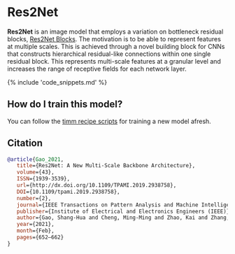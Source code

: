# Res2Net

**Res2Net** is an image model that employs a variation on bottleneck residual blocks, [Res2Net Blocks](https://paperswithcode.com/method/res2net-block). The motivation is to be able to represent features at multiple scales. This is achieved through a novel building block for CNNs that constructs hierarchical residual-like connections within one single residual block. This represents multi-scale features at a granular level and increases the range of receptive fields for each network layer.

{% include 'code_snippets.md' %}

## How do I train this model?

You can follow the [timm recipe scripts](https://rwightman.github.io/pytorch-image-models/scripts/) for training a new model afresh.

## Citation

```BibTeX
@article{Gao_2021,
   title={Res2Net: A New Multi-Scale Backbone Architecture},
   volume={43},
   ISSN={1939-3539},
   url={http://dx.doi.org/10.1109/TPAMI.2019.2938758},
   DOI={10.1109/tpami.2019.2938758},
   number={2},
   journal={IEEE Transactions on Pattern Analysis and Machine Intelligence},
   publisher={Institute of Electrical and Electronics Engineers (IEEE)},
   author={Gao, Shang-Hua and Cheng, Ming-Ming and Zhao, Kai and Zhang, Xin-Yu and Yang, Ming-Hsuan and Torr, Philip},
   year={2021},
   month={Feb},
   pages={652–662}
}
```

<!--
Type: model-index
Collections:
- Name: Res2Net
  Paper:
    Title: 'Res2Net: A New Multi-scale Backbone Architecture'
    URL: https://paperswithcode.com/paper/res2net-a-new-multi-scale-backbone
Models:
- Name: res2net101_26w_4s
  In Collection: Res2Net
  Metadata:
    FLOPs: 10415881200
    Parameters: 45210000
    File Size: 181456059
    Architecture:
    - Batch Normalization
    - Convolution
    - Global Average Pooling
    - ReLU
    - Res2Net Block
    Tasks:
    - Image Classification
    Training Techniques:
    - SGD with Momentum
    - Weight Decay
    Training Data:
    - ImageNet
    Training Resources: 4x Titan Xp GPUs
    ID: res2net101_26w_4s
    LR: 0.1
    Epochs: 100
    Crop Pct: '0.875'
    Momentum: 0.9
    Batch Size: 256
    Image Size: '224'
    Weight Decay: 0.0001
    Interpolation: bilinear
  Code: https://github.com/rwightman/pytorch-image-models/blob/d8e69206be253892b2956341fea09fdebfaae4e3/timm/models/res2net.py#L152
  Weights: https://github.com/rwightman/pytorch-image-models/releases/download/v0.1-res2net/res2net101_26w_4s-02a759a1.pth
  Results:
  - Task: Image Classification
    Dataset: ImageNet
    Metrics:
      Top 1 Accuracy: 79.19%
      Top 5 Accuracy: 94.43%
- Name: res2net50_14w_8s
  In Collection: Res2Net
  Metadata:
    FLOPs: 5403546768
    Parameters: 25060000
    File Size: 100638543
    Architecture:
    - Batch Normalization
    - Convolution
    - Global Average Pooling
    - ReLU
    - Res2Net Block
    Tasks:
    - Image Classification
    Training Techniques:
    - SGD with Momentum
    - Weight Decay
    Training Data:
    - ImageNet
    Training Resources: 4x Titan Xp GPUs
    ID: res2net50_14w_8s
    LR: 0.1
    Epochs: 100
    Crop Pct: '0.875'
    Momentum: 0.9
    Batch Size: 256
    Image Size: '224'
    Weight Decay: 0.0001
    Interpolation: bilinear
  Code: https://github.com/rwightman/pytorch-image-models/blob/d8e69206be253892b2956341fea09fdebfaae4e3/timm/models/res2net.py#L196
  Weights: https://github.com/rwightman/pytorch-image-models/releases/download/v0.1-res2net/res2net50_14w_8s-6527dddc.pth
  Results:
  - Task: Image Classification
    Dataset: ImageNet
    Metrics:
      Top 1 Accuracy: 78.14%
      Top 5 Accuracy: 93.86%
- Name: res2net50_26w_4s
  In Collection: Res2Net
  Metadata:
    FLOPs: 5499974064
    Parameters: 25700000
    File Size: 103110087
    Architecture:
    - Batch Normalization
    - Convolution
    - Global Average Pooling
    - ReLU
    - Res2Net Block
    Tasks:
    - Image Classification
    Training Techniques:
    - SGD with Momentum
    - Weight Decay
    Training Data:
    - ImageNet
    Training Resources: 4x Titan Xp GPUs
    ID: res2net50_26w_4s
    LR: 0.1
    Epochs: 100
    Crop Pct: '0.875'
    Momentum: 0.9
    Batch Size: 256
    Image Size: '224'
    Weight Decay: 0.0001
    Interpolation: bilinear
  Code: https://github.com/rwightman/pytorch-image-models/blob/d8e69206be253892b2956341fea09fdebfaae4e3/timm/models/res2net.py#L141
  Weights: https://github.com/rwightman/pytorch-image-models/releases/download/v0.1-res2net/res2net50_26w_4s-06e79181.pth
  Results:
  - Task: Image Classification
    Dataset: ImageNet
    Metrics:
      Top 1 Accuracy: 77.99%
      Top 5 Accuracy: 93.85%
- Name: res2net50_26w_6s
  In Collection: Res2Net
  Metadata:
    FLOPs: 8130156528
    Parameters: 37050000
    File Size: 148603239
    Architecture:
    - Batch Normalization
    - Convolution
    - Global Average Pooling
    - ReLU
    - Res2Net Block
    Tasks:
    - Image Classification
    Training Techniques:
    - SGD with Momentum
    - Weight Decay
    Training Data:
    - ImageNet
    Training Resources: 4x Titan Xp GPUs
    ID: res2net50_26w_6s
    LR: 0.1
    Epochs: 100
    Crop Pct: '0.875'
    Momentum: 0.9
    Batch Size: 256
    Image Size: '224'
    Weight Decay: 0.0001
    Interpolation: bilinear
  Code: https://github.com/rwightman/pytorch-image-models/blob/d8e69206be253892b2956341fea09fdebfaae4e3/timm/models/res2net.py#L163
  Weights: https://github.com/rwightman/pytorch-image-models/releases/download/v0.1-res2net/res2net50_26w_6s-19041792.pth
  Results:
  - Task: Image Classification
    Dataset: ImageNet
    Metrics:
      Top 1 Accuracy: 78.57%
      Top 5 Accuracy: 94.12%
- Name: res2net50_26w_8s
  In Collection: Res2Net
  Metadata:
    FLOPs: 10760338992
    Parameters: 48400000
    File Size: 194085165
    Architecture:
    - Batch Normalization
    - Convolution
    - Global Average Pooling
    - ReLU
    - Res2Net Block
    Tasks:
    - Image Classification
    Training Techniques:
    - SGD with Momentum
    - Weight Decay
    Training Data:
    - ImageNet
    Training Resources: 4x Titan Xp GPUs
    ID: res2net50_26w_8s
    LR: 0.1
    Epochs: 100
    Crop Pct: '0.875'
    Momentum: 0.9
    Batch Size: 256
    Image Size: '224'
    Weight Decay: 0.0001
    Interpolation: bilinear
  Code: https://github.com/rwightman/pytorch-image-models/blob/d8e69206be253892b2956341fea09fdebfaae4e3/timm/models/res2net.py#L174
  Weights: https://github.com/rwightman/pytorch-image-models/releases/download/v0.1-res2net/res2net50_26w_8s-2c7c9f12.pth
  Results:
  - Task: Image Classification
    Dataset: ImageNet
    Metrics:
      Top 1 Accuracy: 79.19%
      Top 5 Accuracy: 94.37%
- Name: res2net50_48w_2s
  In Collection: Res2Net
  Metadata:
    FLOPs: 5375291520
    Parameters: 25290000
    File Size: 101421406
    Architecture:
    - Batch Normalization
    - Convolution
    - Global Average Pooling
    - ReLU
    - Res2Net Block
    Tasks:
    - Image Classification
    Training Techniques:
    - SGD with Momentum
    - Weight Decay
    Training Data:
    - ImageNet
    Training Resources: 4x Titan Xp GPUs
    ID: res2net50_48w_2s
    LR: 0.1
    Epochs: 100
    Crop Pct: '0.875'
    Momentum: 0.9
    Batch Size: 256
    Image Size: '224'
    Weight Decay: 0.0001
    Interpolation: bilinear
  Code: https://github.com/rwightman/pytorch-image-models/blob/d8e69206be253892b2956341fea09fdebfaae4e3/timm/models/res2net.py#L185
  Weights: https://github.com/rwightman/pytorch-image-models/releases/download/v0.1-res2net/res2net50_48w_2s-afed724a.pth
  Results:
  - Task: Image Classification
    Dataset: ImageNet
    Metrics:
      Top 1 Accuracy: 77.53%
      Top 5 Accuracy: 93.56%
-->
